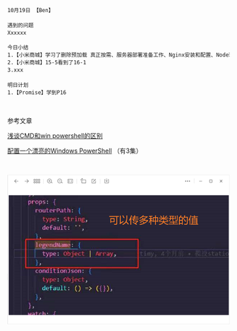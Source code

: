 ```html
10月19日 【Ben】

遇到的问题
Xxxxxx

今日小结
1.【小米商城】学习了删除预加载 真正按需、服务器部署准备工作、Nginx安装和配置、Node环境搭建、项目部署、课程总结
2.【小米商城】15-5看到了16-1
3.xxx

明日计划
1.【Promise】学到P16
```

​	

参考文章

[浅谈CMD和win powershell的区别](https://blog.csdn.net/qq_29166327/article/details/79461748)

[配置一个漂亮的Windows PowerShell](https://www.youtube.com/watch?v=YCxTjW48qDM) （有3集）

​	

![image-20221019180353785](10月19日.assets/image-20221019180353785.png)